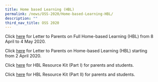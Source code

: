 ```yaml
---
title: Home based Learning (HBL)
permalink: /news/OSS-2020/Home-based-Learning-HBL/
description: ""
third_nav_title: OSS 2020
---
```

Click [here](https://outramsec-moe-edu-sg-admin.cwp.sg/qql/slot/u512/PDF/Home%20Based%20Learning/Full%20HBL%208-4%20to%204-5%20Comms%20Letter%20to%20Parents%20on%206%20April%2020.pdf) for Letter to Parents on Full Home-based Learning (HBL) from 8 April to 4 May 2020.  

Click [here](https://outramsec-moe-edu-sg-admin.cwp.sg/qql/slot/u512/PDF/Home%20Based%20Learning/Letter%20to%20Parent_31%20Mar%202020.pdf) for Letter to Parents on Home-based Learning (HBL) starting from 2 April 2020.

Click [here](https://outramsec-moe-edu-sg-admin.cwp.sg/qql/slot/u512/PDF/Home%20Based%20Learning/Resource_Kit_-_HBL-1.pdf) for HBL Resource Kit (Part I) for parents and students.

Click [here](https://outramsec-moe-edu-sg-admin.cwp.sg/qql/slot/u512/PDF/2020/Resource_Kit_-_HBL__Part_2_.pdf) for HBL Resource Kit (Part II) for parents and students.
